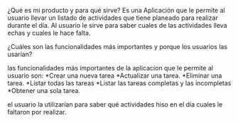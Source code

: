 ¿Qué es mi producto y para qué sirve?
Es una Aplicación que le permite al usuario llevar un listado de actividades que tiene planeado para realizar durante el día.
Al usuario le sirve para saber cuales de las actividades lleva echas y cuales le hace falta.

¿Cuáles son las funcionalidades más importantes y porque los usuarios las usarían?

las funcionalidades más importantes de la aplicacion que le permite al usuario son:
*Crear una nueva tarea
*Actualizar una tarea.
*Eliminar una tarea.
*Listar todas las tareas
*Listar las tareas completas y las incompletas
*Obtener una sola tarea.

el usuario la utilizarían para saber qué actividades hiso en el día cuales le faltaron por realizar.